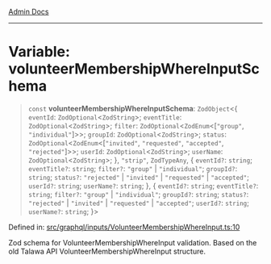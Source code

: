 [Admin Docs](/)

***

# Variable: volunteerMembershipWhereInputSchema

> `const` **volunteerMembershipWhereInputSchema**: `ZodObject`\<\{ `eventId`: `ZodOptional`\<`ZodString`\>; `eventTitle`: `ZodOptional`\<`ZodString`\>; `filter`: `ZodOptional`\<`ZodEnum`\<\[`"group"`, `"individual"`\]\>\>; `groupId`: `ZodOptional`\<`ZodString`\>; `status`: `ZodOptional`\<`ZodEnum`\<\[`"invited"`, `"requested"`, `"accepted"`, `"rejected"`\]\>\>; `userId`: `ZodOptional`\<`ZodString`\>; `userName`: `ZodOptional`\<`ZodString`\>; \}, `"strip"`, `ZodTypeAny`, \{ `eventId?`: `string`; `eventTitle?`: `string`; `filter?`: `"group"` \| `"individual"`; `groupId?`: `string`; `status?`: `"rejected"` \| `"invited"` \| `"requested"` \| `"accepted"`; `userId?`: `string`; `userName?`: `string`; \}, \{ `eventId?`: `string`; `eventTitle?`: `string`; `filter?`: `"group"` \| `"individual"`; `groupId?`: `string`; `status?`: `"rejected"` \| `"invited"` \| `"requested"` \| `"accepted"`; `userId?`: `string`; `userName?`: `string`; \}\>

Defined in: [src/graphql/inputs/VolunteerMembershipWhereInput.ts:10](https://github.com/Sourya07/talawa-api/blob/583d62db9438de398bb9012a4a2617e2cb268b08/src/graphql/inputs/VolunteerMembershipWhereInput.ts#L10)

Zod schema for VolunteerMembershipWhereInput validation.
Based on the old Talawa API VolunteerMembershipWhereInput structure.
